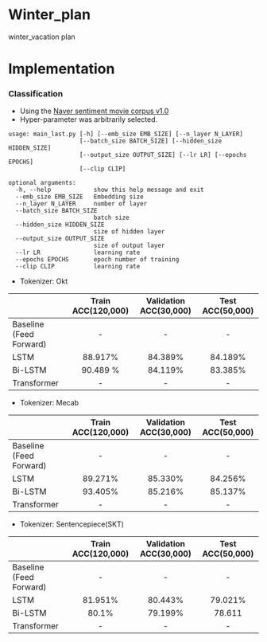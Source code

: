 # Winter_plan
winter_vacation plan
# Implementation

### Classification
+ Using the [Naver sentiment movie corpus v1.0](https://github.com/e9t/nsmc)
+ Hyper-parameter was arbitrarily selected.


```
usage: main_last.py [-h] [--emb_size EMB_SIZE] [--n_layer N_LAYER]
                    [--batch_size BATCH_SIZE] [--hidden_size HIDDEN_SIZE]
                    [--output_size OUTPUT_SIZE] [--lr LR] [--epochs EPOCHS]
                    [--clip CLIP]

optional arguments:
  -h, --help            show this help message and exit
  --emb_size EMB_SIZE   Embedding size
  --n_layer N_LAYER     number of layer
  --batch_size BATCH_SIZE
                        batch size
  --hidden_size HIDDEN_SIZE
                        size of hidden layer
  --output_size OUTPUT_SIZE
                        size of output layer
  --lr LR               learning rate
  --epochs EPOCHS       epoch number of training
  --clip CLIP           learning rate
```
+ Tokenizer: Okt


|                  | Train ACC(120,000) | Validation ACC(30,000) | Test ACC(50,000) |
| :--------------- | :-------: | :------------: | :------: |
| Baseline (Feed Forward)         |  -  |     -     |  -  |
| LSTM           |  88.917%  | 84.389% | 84.189% |
| Bi-LSTM          | 90.489 % | 84.119% | 83.385% |
| Transformer          | - | - | - |


+ Tokenizer: Mecab

|                  | Train ACC(120,000) | Validation ACC(30,000) | Test ACC(50,000) |
| :--------------- | :-------: | :------------: | :------: |
| Baseline (Feed Forward)         |  -  |     -     |  -  |
| LSTM           |  89.271%  | 85.330% | 84.256% |
| Bi-LSTM          | 93.405% | 85.216% | 85.137% |
| Transformer          | - | - | - |


+ Tokenizer: Sentencepiece(SKT)

|                  | Train ACC(120,000) | Validation ACC(30,000) | Test ACC(50,000) |
| :--------------- | :-------: | :------------: | :------: |
| Baseline (Feed Forward)         |  -  |     -     |  -  |
| LSTM           |  81.951%  | 80.443% | 79.021% |
| Bi-LSTM          | 80.1% | 79.199% | 78.611 |
| Transformer          | - | - | - |

